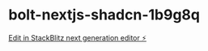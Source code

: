 # bolt-nextjs-shadcn-1b9g8q

[Edit in StackBlitz next generation editor ⚡️](https://stackblitz.com/~/github.com/aiwu66/bolt-nextjs-shadcn-1b9g8q)